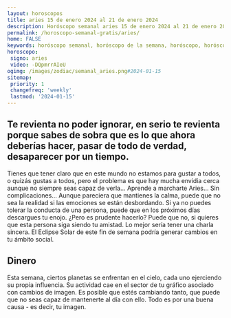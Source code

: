 ```yaml
---
layout: horoscopos
title: aries 15 de enero 2024 al 21 de enero 2024 
description: Horóscopo semanal aries 15 de enero 2024 al 21 de enero 2024. Te revienta no poder ignorar, en serio te revienta porque sabes de sobra que es lo que ahora deberías hacer, pasar de todo de verdad, desaparecer por un tiempo. 
permalink: /horoscopo-semanal-gratis/aries/
home: FALSE
keywords: horóscopo semanal, horóscopo de la semana, horóscopo, horóscopo gratis,horóscopos, horóscopo esperanza gracia, horoscopos aries la semana, horóscopos gratis, Tarot, Astrologia, Zodíaco, aries, horoscopo gratis, semanal
horoscopo:
 signo: aries
 video: -DQpmrrAIeU
ogimg: /images/zodiac/semanal_aries.png#2024-01-15
sitemap:
 priority: 1
 changefreq: 'weekly'
 lastmod: '2024-01-15'
---
```




## Te revienta no poder ignorar, en serio te revienta porque sabes de sobra que es lo que ahora deberías hacer, pasar de todo de verdad, desaparecer por un tiempo. 

Tienes que tener claro que en este mundo no estamos para gustar a todos, o quizás gustas a todos, pero el problema es que hay mucha envidia cerca aunque no siempre seas capaz de verla… 
Aprende a marcharte Aries… Sin complicaciones…
Aunque pareciera que mantienes la calma, puede que no sea la realidad si las emociones se están desbordando. Si ya no puedes tolerar la conducta de una persona, puede que en los próximos días descargues tu enojo. ¿Pero es prudente hacerlo? Puede que no, si quieres que esta persona siga siendo tu amistad. Lo mejor sería tener una charla sincera. El Eclipse Solar de este fin de semana podría generar cambios en tu ámbito social.

## Dinero

Esta semana, ciertos planetas se enfrentan en el cielo, cada uno ejerciendo su propia influencia. Su actividad cae en el sector de tu gráfico asociado con cambios de imagen. Es posible que estés cambiando tanto, que puede que no seas capaz de mantenerte al día con ello. Todo es por una buena causa - es decir, tu imagen.